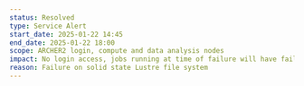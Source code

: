 ```yaml
---
status: Resolved
type: Service Alert
start_date: 2025-01-22 14:45 
end_date: 2025-01-22 18:00
scope: ARCHER2 login, compute and data analysis nodes
impact: No login access, jobs running at time of failure will have failed
reason: Failure on solid state Lustre file system
---
```

